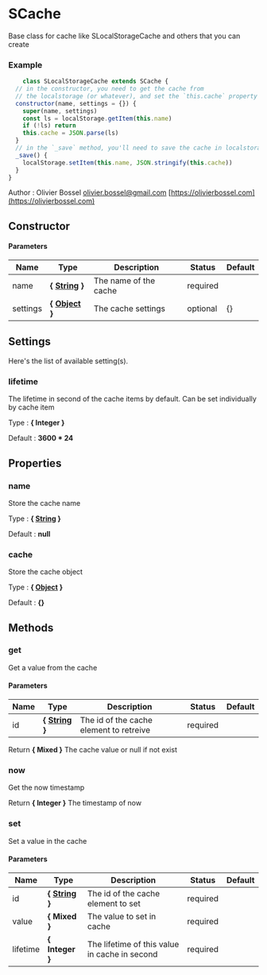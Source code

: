 # SCache

Base class for cache like SLocalStorageCache and others that you can create


### Example
```js
	class SLocalStorageCache extends SCache {
  // in the constructor, you need to get the cache from
  // the localstorage (or whatever), and set the `this.cache` property
  constructor(name, settings = {}) {
    super(name, settings)
    const ls = localStorage.getItem(this.name)
    if (!ls) return
    this.cache = JSON.parse(ls)
  }
  // in the `_save` method, you'll need to save the cache in localstorage (or whatever)
  _save() {
    localStorage.setItem(this.name, JSON.stringify(this.cache))
  }
}
```
Author : Olivier Bossel [olivier.bossel@gmail.com](mailto:olivier.bossel@gmail.com) [https://olivierbossel.com](https://olivierbossel.com)


## Constructor


#### Parameters
Name  |  Type  |  Description  |  Status  |  Default
------------  |  ------------  |  ------------  |  ------------  |  ------------
name  |  **{ [String](https://developer.mozilla.org/fr/docs/Web/JavaScript/Reference/Objets_globaux/String) }**  |  The name of the cache  |  required  |
settings  |  **{ [Object](https://developer.mozilla.org/fr/docs/Web/JavaScript/Reference/Objets_globaux/Object) }**  |  The cache settings  |  optional  |  {}




## Settings

Here's the list of available setting(s).

### lifetime

The lifetime in second of the cache items by default. Can be set individually by cache item

Type : **{ Integer }**

Default : **3600 * 24**


## Properties


### name

Store the cache name

Type : **{ [String](https://developer.mozilla.org/fr/docs/Web/JavaScript/Reference/Objets_globaux/String) }**

Default : **null**


### cache

Store the cache object

Type : **{ [Object](https://developer.mozilla.org/fr/docs/Web/JavaScript/Reference/Objets_globaux/Object) }**

Default : **{}**


## Methods


### get

Get a value from the cache


#### Parameters
Name  |  Type  |  Description  |  Status  |  Default
------------  |  ------------  |  ------------  |  ------------  |  ------------
id  |  **{ [String](https://developer.mozilla.org/fr/docs/Web/JavaScript/Reference/Objets_globaux/String) }**  |  The id of the cache element to retreive  |  required  |

Return **{ Mixed }** The cache value or null if not exist


### now

Get the now timestamp

Return **{ Integer }** The timestamp of now


### set

Set a value in the cache


#### Parameters
Name  |  Type  |  Description  |  Status  |  Default
------------  |  ------------  |  ------------  |  ------------  |  ------------
id  |  **{ [String](https://developer.mozilla.org/fr/docs/Web/JavaScript/Reference/Objets_globaux/String) }**  |  The id of the cache element to set  |  required  |
value  |  **{ Mixed }**  |  The value to set in cache  |  required  |
lifetime  |  **{ Integer }**  |  The lifetime of this value in cache in second  |  required  |